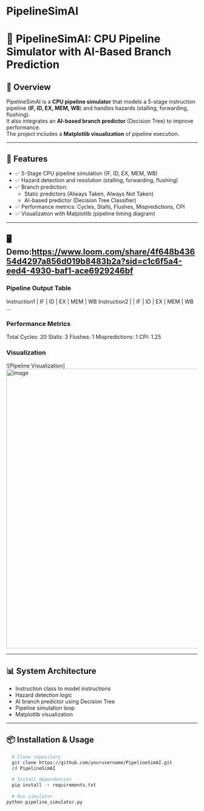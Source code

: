 # PipelineSimAI
# 🚀 PipelineSimAI: CPU Pipeline Simulator with AI-Based Branch Prediction

## 📌 Overview
PipelineSimAI is a **CPU pipeline simulator** that models a 5-stage instruction pipeline 
(**IF, ID, EX, MEM, WB**) and handles hazards (stalling, forwarding, flushing).  
It also integrates an **AI-based branch predictor** (Decision Tree) to improve performance.  
The project includes a **Matplotlib visualization** of pipeline execution.

---

## 🎯 Features
- ✅ 5-Stage CPU pipeline simulation (IF, ID, EX, MEM, WB)
- ✅ Hazard detection and resolution (stalling, forwarding, flushing)
- ✅ Branch prediction:
  - Static predictors (Always Taken, Always Not Taken)
  - AI-based predictor (Decision Tree Classifier)
- ✅ Performance metrics: Cycles, Stalls, Flushes, Mispredictions, CPI
- ✅ Visualization with Matplotlib (pipeline timing diagram)

---

## 🖥️ Demo:https://www.loom.com/share/4f648b43654d4297a856d019b8483b2a?sid=c1c6f5a4-eed4-4930-baf1-ace6929246bf
### Pipeline Output Table
Instruction1 | IF | ID | EX | MEM | WB
Instruction2 | | IF | ID | EX | MEM | WB
...

### Performance Metrics
Total Cycles: 20
Stalls: 3
Flushes: 1
Mispredictions: 1
CPI: 1.25

### Visualization
![Pipeline Visualization]<img width="1241" height="737" alt="image" src="https://github.com/user-attachments/assets/8ae8905c-28ab-481e-b38b-ac959b658a73" />


---

## 📊 System Architecture
- Instruction class to model instructions
- Hazard detection logic
- AI branch predictor using Decision Tree
- Pipeline simulation loop
- Matplotlib visualization
  

---

## 📦 Installation & Usage
```bash
  # Clone repository
  git clone https://github.com/yourusername/PipelineSimAI.git
  cd PipelineSimAI
  
  # Install dependencies
  pip install -r requirements.txt
  
  # Run simulator
python pipeline_simulator.py

